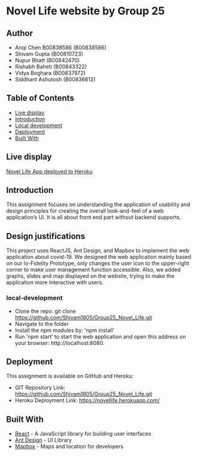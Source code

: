 # Novel Life website by Group 25
## Author
* Anqi Chen B00838586 (B00838586) 
* Shivam Gupta (B00810723)
* Nupur Bhatt  (B00842470)
* Rishabh Baheti  (B00843322)
* Vidya Boghara (B00837972)
* Siddhant Ashutosh  (B00836612)

## Table of Contents
- [Live display](#live-display)
- [Introduction](#introduction)
- [Local development](#local-development)
- [Deployment](#deployment)
- [Built With](#built-with)

## Live display
[Novel Life App deployed to Heroku](https://novellife.herokuapp.com/)

## Introduction

This assignment focuses on understanding the application of usability and design principles for creating the overall look-and-feel of a web application’s UI. It is all about front end part without backend supports.

## Design justifications

This project uses ReactJS, Ant Design, and Mapbox to implement the web application about covid-19. We designed the web application mainly based on our lo-Fidelity Prototype, only changes the user icon to the upper-right corner to make user management function accessible. Also, we added graphs, slides and map displayed on the website, trying to make the application more interactive with users.


### local-development

* Clone the repo: git clone https://github.com/Shivam1805/Group25_Novel_Life.git
* Navigate to the folder
* Install the npm modules by: 'npm install'
* Run 'npm start' to start the web application and open this address on your browser: http://localhost:8080.


## Deployment

This assignment is available on GitHub and Heroku:
* GIT Repository Link: https://github.com/Shivam1805/Group25_Novel_Life.git
* Heroku Deployment Link: https://novellife.herokuapp.com/

## Built With

* [React](https://reactjs.org/docs/getting-started.html) - A JavaScript library for building user interfaces
* [Ant Design](https://ant.design/) - UI Library
* [Mapbox](https://www.mapbox.com/) - Maps and location for developers
